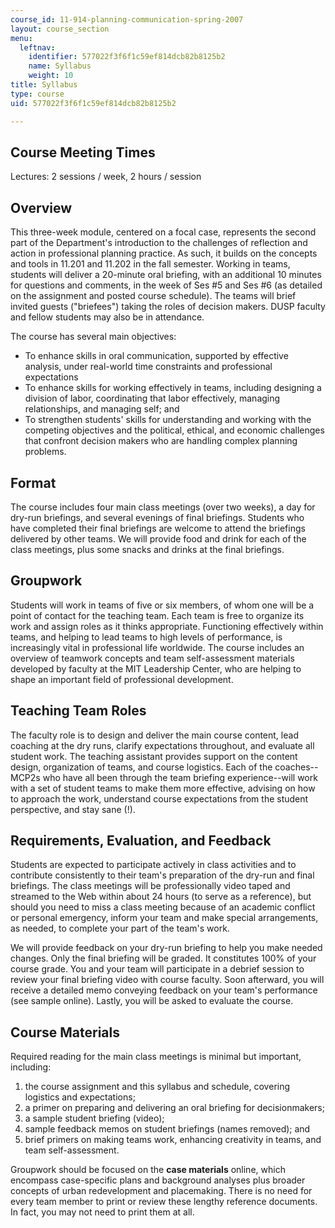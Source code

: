 ```yaml
---
course_id: 11-914-planning-communication-spring-2007
layout: course_section
menu:
  leftnav:
    identifier: 577022f3f6f1c59ef814dcb82b8125b2
    name: Syllabus
    weight: 10
title: Syllabus
type: course
uid: 577022f3f6f1c59ef814dcb82b8125b2

---
```


Course Meeting Times
--------------------

Lectures: 2 sessions / week, 2 hours / session

Overview
--------

This three-week module, centered on a focal case, represents the second part of the Department's introduction to the challenges of reflection and action in professional planning practice. As such, it builds on the concepts and tools in 11.201 and 11.202 in the fall semester. Working in teams, students will deliver a 20-minute oral briefing, with an additional 10 minutes for questions and comments, in the week of Ses #5 and Ses #6 (as detailed on the assignment and posted course schedule). The teams will brief invited guests ("briefees") taking the roles of decision makers. DUSP faculty and fellow students may also be in attendance.

The course has several main objectives:

*   To enhance skills in oral communication, supported by effective analysis, under real-world time constraints and professional expectations
*   To enhance skills for working effectively in teams, including designing a division of labor, coordinating that labor effectively, managing relationships, and managing self; and
*   To strengthen students' skills for understanding and working with the competing objectives and the political, ethical, and economic challenges that confront decision makers who are handling complex planning problems.

Format
------

The course includes four main class meetings (over two weeks), a day for dry-run briefings, and several evenings of final briefings. Students who have completed their final briefings are welcome to attend the briefings delivered by other teams. We will provide food and drink for each of the class meetings, plus some snacks and drinks at the final briefings.

Groupwork
---------

Students will work in teams of five or six members, of whom one will be a point of contact for the teaching team. Each team is free to organize its work and assign roles as it thinks appropriate. Functioning effectively within teams, and helping to lead teams to high levels of performance, is increasingly vital in professional life worldwide. The course includes an overview of teamwork concepts and team self-assessment materials developed by faculty at the MIT Leadership Center, who are helping to shape an important field of professional development.

Teaching Team Roles
-------------------

The faculty role is to design and deliver the main course content, lead coaching at the dry runs, clarify expectations throughout, and evaluate all student work. The teaching assistant provides support on the content design, organization of teams, and course logistics. Each of the coaches--MCP2s who have all been through the team briefing experience--will work with a set of student teams to make them more effective, advising on how to approach the work, understand course expectations from the student perspective, and stay sane (!).

Requirements, Evaluation, and Feedback
--------------------------------------

Students are expected to participate actively in class activities and to contribute consistently to their team's preparation of the dry-run and final briefings. The class meetings will be professionally video taped and streamed to the Web within about 24 hours (to serve as a reference), but should you need to miss a class meeting because of an academic conflict or personal emergency, inform your team and make special arrangements, as needed, to complete your part of the team's work.

We will provide feedback on your dry-run briefing to help you make needed changes. Only the final briefing will be graded. It constitutes 100% of your course grade. You and your team will participate in a debrief session to review your final briefing video with course faculty. Soon afterward, you will receive a detailed memo conveying feedback on your team's performance (see sample online). Lastly, you will be asked to evaluate the course.

Course Materials
----------------

Required reading for the main class meetings is minimal but important, including:

1.  the course assignment and this syllabus and schedule, covering logistics and expectations;
2.  a primer on preparing and delivering an oral briefing for decisionmakers;
3.  a sample student briefing (video);
4.  sample feedback memos on student briefings (names removed); and
5.  brief primers on making teams work, enhancing creativity in teams, and team self-assessment.

Groupwork should be focused on the **case materials** online, which encompass case-specific plans and background analyses plus broader concepts of urban redevelopment and placemaking. There is no need for every team member to print or review these lengthy reference documents. In fact, you may not need to print them at all.